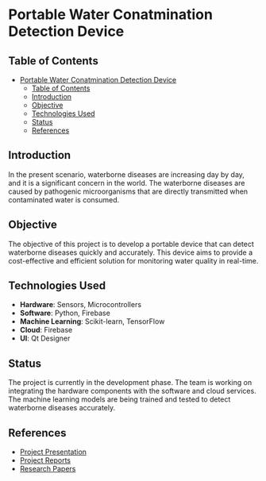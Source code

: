 # Portable Water Conatmination Detection Device

## Table of Contents

- [Portable Water Conatmination Detection Device](#portable-water-conatmination-detection-device)
  - [Table of Contents](#table-of-contents)
  - [Introduction](#introduction)
  - [Objective](#objective)
  - [Technologies Used](#technologies-used)
  - [Status](#status)
  - [References](#references)

## Introduction

In the present scenario, waterborne diseases are increasing day by day, and it is a significant concern in the world. The waterborne diseases are caused by pathogenic microorganisms that are directly transmitted when contaminated water is consumed.

## Objective

The objective of this project is to develop a portable device that can detect waterborne diseases quickly and accurately. This device aims to provide a cost-effective and efficient solution for monitoring water quality in real-time.


## Technologies Used

- **Hardware**: Sensors, Microcontrollers
- **Software**: Python, Firebase
- **Machine Learning**: Scikit-learn, TensorFlow
- **Cloud**: Firebase
- **UI**: Qt Designer


## Status
The project is currently in the development phase. The team is working on integrating the hardware components with the software and cloud services. The machine learning models are being trained and tested to detect waterborne diseases accurately.

## References

- [Project Presentation](docs/presentation)
- [Project Reports](docs/reports)
- [Research Papers](docs/references)